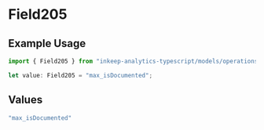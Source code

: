# Field205

## Example Usage

```typescript
import { Field205 } from "inkeep-analytics-typescript/models/operations";

let value: Field205 = "max_isDocumented";
```

## Values

```typescript
"max_isDocumented"
```